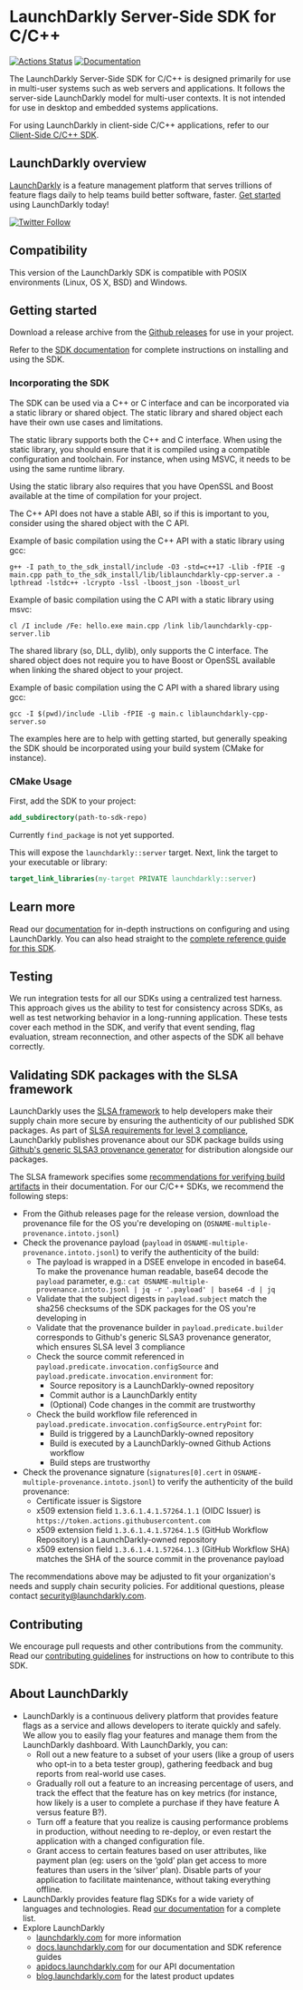 LaunchDarkly Server-Side SDK for C/C++
===================================

[![Actions Status](https://github.com/launchdarkly/cpp-sdks/actions/workflows/server.yml/badge.svg)](https://github.com/launchdarkly/cpp-sdks/actions/workflows/server.yml)
[![Documentation](https://img.shields.io/static/v1?label=GitHub+Pages&message=API+reference&color=00add8)](https://launchdarkly.github.io/cpp-sdks/libs/server-sdk/docs/html/)

The LaunchDarkly Server-Side SDK for C/C++ is designed primarily for use in multi-user systems such as web servers
and applications. It follows the server-side LaunchDarkly model for multi-user contexts.
It is not intended for use in desktop and embedded systems applications.

For using LaunchDarkly in client-side C/C++ applications, refer to our [Client-Side C/C++ SDK](../client-sdk/README.md).

LaunchDarkly overview
-------------------------
[LaunchDarkly](https://www.launchdarkly.com) is a feature management platform that serves trillions of feature flags
daily to help teams build better software, faster. [Get started](https://docs.launchdarkly.com/docs/getting-started)
using LaunchDarkly today!

[![Twitter Follow](https://img.shields.io/twitter/follow/launchdarkly.svg?style=social&label=Follow&maxAge=2592000)](https://twitter.com/intent/follow?screen_name=launchdarkly)

Compatibility
-------------------------

This version of the LaunchDarkly SDK is compatible with POSIX environments (Linux, OS X, BSD) and Windows.

Getting started
---------------

Download a release archive from
the [Github releases](https://github.com/launchdarkly/cpp-sdks/releases?q=cpp-server&expanded=true) for use in your
project.

Refer to the [SDK documentation][reference-guide] for complete instructions on
installing and using the SDK.

### Incorporating the SDK

The SDK can be used via a C++ or C interface and can be incorporated via a static library or shared object. The static
library and shared object each have their own use cases and limitations.

The static library supports both the C++ and C interface. When using the static library, you should ensure that it is
compiled using a compatible configuration and toolchain. For instance, when using MSVC, it needs to be using the same
runtime library.

Using the static library also requires that you have OpenSSL and Boost available at the time of compilation for your
project.

The C++ API does not have a stable ABI, so if this is important to you, consider using the shared object with the C API.

Example of basic compilation using the C++ API with a static library using gcc:

```shell
g++ -I path_to_the_sdk_install/include -O3 -std=c++17 -Llib -fPIE -g main.cpp path_to_the_sdk_install/lib/liblaunchdarkly-cpp-server.a -lpthread -lstdc++ -lcrypto -lssl -lboost_json -lboost_url
```

Example of basic compilation using the C API with a static library using msvc:

```shell
cl /I include /Fe: hello.exe main.cpp /link lib/launchdarkly-cpp-server.lib
```

The shared library (so, DLL, dylib), only supports the C interface. The shared object does not require you to have Boost
or OpenSSL available when linking the shared object to your project.

Example of basic compilation using the C API with a shared library using gcc:

```shell
gcc -I $(pwd)/include -Llib -fPIE -g main.c liblaunchdarkly-cpp-server.so
```

The examples here are to help with getting started, but generally speaking the SDK should be incorporated using your
build system (CMake for instance).

### CMake Usage

First, add the SDK to your project:

```cmake
add_subdirectory(path-to-sdk-repo)
```

Currently `find_package` is not yet supported.

This will expose the `launchdarkly::server` target. Next, link the target to your executable or library:

```cmake
target_link_libraries(my-target PRIVATE launchdarkly::server)
```

Learn more
-----------

Read our [documentation](https://docs.launchdarkly.com) for in-depth instructions on configuring and using LaunchDarkly.
You can also head straight to
the [complete reference guide for this SDK][reference-guide].

Testing
-------

We run integration tests for all our SDKs using a centralized test harness. This approach gives us the ability to test
for consistency across SDKs, as well as test networking behavior in a long-running application. These tests cover each
method in the SDK, and verify that event sending, flag evaluation, stream reconnection, and other aspects of the SDK all
behave correctly.

Validating SDK packages with the SLSA framework
-------

LaunchDarkly uses the [SLSA framework](https://slsa.dev/spec/v1.0/about) to help developers make their supply chain more secure by ensuring the authenticity of our published SDK packages. As part of [SLSA requirements for level 3 compliance](https://slsa.dev/spec/v1.0/requirements), LaunchDarkly publishes provenance about our SDK package builds using [Github's generic SLSA3 provenance generator](https://github.com/slsa-framework/slsa-github-generator/blob/main/internal/builders/generic/README.md#generation-of-slsa3-provenance-for-arbitrary-projects) for distribution alongside our packages. 

The SLSA framework specifies some [recommendations for verifying build artifacts](https://slsa.dev/spec/v1.0/verifying-artifacts) in their documentation. For our C/C++ SDKs, we recommend the following steps:
- From the Github releases page for the release version, download the provenance file for the OS you're developing on (`OSNAME-multiple-provenance.intoto.jsonl`)
- Check the provenance payload (`payload` in `OSNAME-multiple-provenance.intoto.jsonl`) to verify the authenticity of the build:
  - The payload is wrapped in a DSEE envelope in encoded in base64. To make the provenance human readable, base64 decode the `payload` parameter, e.g.: 
    ```cat OSNAME-multiple-provenance.intoto.jsonl | jq -r '.payload' | base64 -d | jq```
  - Validate that the subject digests in `payload.subject` match the sha256 checksums of the SDK packages for the OS you're developing in
  - Validate that the provenance builder in `payload.predicate.builder` corresponds to Github's generic SLSA3 provenance generator, which ensures SLSA level 3 compliance
  - Check the source commit referenced in `payload.predicate.invocation.configSource` and `payload.predicate.invocation.environment` for:
    - Source repository is a LaunchDarkly-owned repository
    - Commit author is a LaunchDarkly entity
    - (Optional) Code changes in the commit are trustworthy 
  - Check the build workflow file referenced in `payload.predicate.invocation.configSource.entryPoint` for:
    - Build is triggered by a LaunchDarkly-owned repository
    - Build is executed by a LaunchDarkly-owned Github Actions workflow
    - Build steps are trustworthy 
- Check the provenance signature (`signatures[0].cert` in `OSNAME-multiple-provenance.intoto.jsonl`) to verify the authenticity of the build provenance:
  - Certificate issuer is Sigstore 
  - x509 extension field `1.3.6.1.4.1.57264.1.1` (OIDC Issuer) is `https://token.actions.githubusercontent.com`
  - x509 extension field `1.3.6.1.4.1.57264.1.5` (GitHub Workflow Repository) is a LaunchDarkly-owned repository
  - x509 extension field `1.3.6.1.4.1.57264.1.3` (GitHub Workflow SHA) matches the SHA of the source commit in the provenance payload
  
The recommendations above may be adjusted to fit your organization's needs and supply chain security policies. For additional questions, please contact [security@launchdarkly.com](mailto:security@launchdarkly.com).

Contributing
------------

We encourage pull requests and other contributions from the community. Read
our [contributing guidelines](../../CONTRIBUTING.md) for instructions on how to contribute to this SDK.

About LaunchDarkly
-----------

* LaunchDarkly is a continuous delivery platform that provides feature flags as a service and allows developers to
  iterate quickly and safely. We allow you to easily flag your features and manage them from the LaunchDarkly dashboard.
  With LaunchDarkly, you can:
    * Roll out a new feature to a subset of your users (like a group of users who opt-in to a beta tester group),
      gathering feedback and bug reports from real-world use cases.
    * Gradually roll out a feature to an increasing percentage of users, and track the effect that the feature has on
      key metrics (for instance, how likely is a user to complete a purchase if they have feature A versus feature B?).
    * Turn off a feature that you realize is causing performance problems in production, without needing to re-deploy,
      or even restart the application with a changed configuration file.
    * Grant access to certain features based on user attributes, like payment plan (eg: users on the ‘gold’ plan get
      access to more features than users in the ‘silver’ plan). Disable parts of your application to facilitate
      maintenance, without taking everything offline.
* LaunchDarkly provides feature flag SDKs for a wide variety of languages and technologies.
  Read [our documentation](https://docs.launchdarkly.com/docs) for a complete list.
* Explore LaunchDarkly
    * [launchdarkly.com](https://www.launchdarkly.com/ "LaunchDarkly Main Website") for more information
    * [docs.launchdarkly.com](https://docs.launchdarkly.com/  "LaunchDarkly Documentation") for our documentation and
      SDK reference guides
    * [apidocs.launchdarkly.com](https://apidocs.launchdarkly.com/  "LaunchDarkly API Documentation") for our API
      documentation
    * [blog.launchdarkly.com](https://blog.launchdarkly.com/  "LaunchDarkly Blog Documentation") for the latest product
      updates

[reference-guide]: https://docs.launchdarkly.com/sdk/server-side/c-c--
